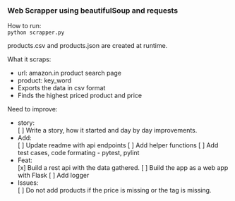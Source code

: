 ### Web Scrapper using beautifulSoup and requests

How to run: <br>
`python scrapper.py`

products.csv and products.json are created at runtime. <br>

What it scraps:
* url: amazon.in product search page<br>
* product: key_word<br>
* Exports the data in csv format
* Finds the highest priced product and price

Need to improve:
* story: <br>
    [ ] Write a story, how it started and day by day improvements.
* Add: <br>
    [ ] Update readme with api endpoints
    [ ] Add helper functions
    [ ] Add test cases, code formating - pytest, pylint
* Feat: <br>
    [x] Build a rest api with the data gathered.
    [ ] Build the app as a web app with Flask
    [ ] Add logger
* Issues: <br>
    [ ] Do not add products if the price is missing or the tag is missing.